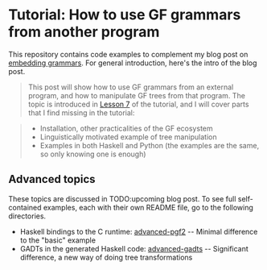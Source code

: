 # Tutorial: How to use GF grammars from another program

This repository contains code examples to complement my blog post on [embedding grammars](https://inariksit.github.io/gf/2019/12/12/embedding-grammars.html). For general introduction, here's the intro of the blog post.

> This post will show how to use GF grammars from an external program, and how to manipulate GF trees from that program.
> The topic is introduced in [Lesson 7](http://www.grammaticalframework.org/doc/tutorial/gf-tutorial.html#toc143) of the tutorial, and I will cover parts that I find missing in the tutorial:

> * Installation, other practicalities of the GF ecosystem
> * Linguistically motivated example of tree manipulation
> * Examples in both Haskell and Python (the examples are the same, so only knowing one is enough)


## Advanced topics

These topics are discussed in TODO:upcoming blog post. To see full self-contained examples, each with their own README file, go to the following directories.

* Haskell bindings to the C runtime: [advanced-pgf2](advanced-pgf2) -- Minimal difference to the "basic" example
* GADTs in the generated Haskell code: [advanced-gadts](advanced-gadts) -- Significant difference, a new way of doing tree transformations
